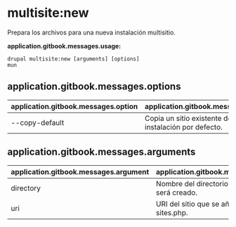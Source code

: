 # multisite:new
Prepara los archivos para una nueva instalación multisitio.

**application.gitbook.messages.usage:**
```
drupal multisite:new [arguments] [options]
mun
```

## application.gitbook.messages.options
application.gitbook.messages.option | application.gitbook.messages.details
-------|-------------
--copy-default | Copia un sitio existente desde la instalación por defecto.

## application.gitbook.messages.arguments
application.gitbook.messages.argument | application.gitbook.messages.details
---------|-------------
directory | Nombre del directorio bajo 'sites' que será creado.
uri | URI del sitio que se añadirá al sites.php.
